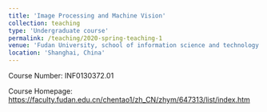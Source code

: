 ```yaml
---
title: 'Image Processing and Machine Vision'
collection: teaching
type: 'Undergraduate course'
permalink: /teaching/2020-spring-teaching-1
venue: 'Fudan University, school of information science and technology'
location: 'Shanghai, China'
---
```


Course Number: INF0130372.01

Course Homepage: <https://faculty.fudan.edu.cn/chentao1/zh_CN/zhym/647313/list/index.htm>
